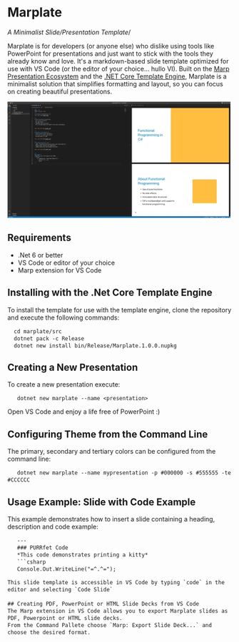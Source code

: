 # Marplate
*A Minimalist Slide/Presentation Template*/

Marplate is for developers (or anyone else) who dislike using tools like PowerPoint for presentations and just want to stick with the tools they already know and love.  It's a markdown-based slide template optimized for use with VS Code (or the editor of your choice… hullo VI). Built on the [Marp Presentation Ecosystem](https://marp.app/) and the [.NET Core Template Engine](https://github.com/dotnet/templating/), Marplate is a minimalist solution that simplifies formatting and layout, so you can focus on creating beautiful presentations. 

![](images/marplate.gif)

## Requirements
- .Net 6 or better
- VS Code or editor of your choice
- Marp extension for VS Code

## Installing with the .Net Core Template Engine
To install the template for use with the template engine, clone the repository and execute the following commands:
```console
  cd marplate/src
  dotnet pack -c Release
  dotnet new install bin/Release/Marplate.1.0.0.nupkg
```

## Creating a New Presentation
To create a new presentation execute:
```console
   dotnet new marplate --name <presentation>
```

Open VS Code and enjoy a life free of PowerPoint :)

## Configuring Theme from the Command Line
The primary, secondary and tertiary colors can be configured from the command line:

```console
   dotnet new marplate --name mypresentation -p #000000 -s #555555 -te #CCCCCC
```
## Usage Example: Slide with Code Example
This example demonstrates how to insert a slide containing a heading, description and code example:

```console
   ---
   ### PURRfet Code
   *This code demonstrates printing a kitty*
   ```csharp
   Console.Out.WriteLine("=^.^=");
   ```
```
This slide template is accessible in VS Code by typing `code` in the editor and selecting `Code Slide` 

## Creating PDF, PowerPoint or HTML Slide Decks from VS Code
The Marp extension in VS Code allows you to export Marplate slides as PDF, Powerpoint or HTML slide decks.
From the Command Pallete choose `Marp: Export Slide Deck...` and choose the desired format.

